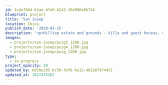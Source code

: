 ```yaml
---
id: 1c4ef844-63ae-47e9-b242-264906e0b734
blueprint: project
title: 'San Josep'
location: Ibiza
publish_date: '2020-01-15'
description: '<p>Hilltop estate and grounds - Villa and guest houses, spa and club house  <em>- completing Summer 2022</em></p><p>San Josep, Ibiza</p>'
images:
  - projects/san-josep/puig3_1200.jpg
  - projects/san-josep/puig4_1200.jpg
  - projects/san-josep/puig_1200.jpg
type:
  - in-progress
project_opacity: 20
updated_by: 6dc8e295-bc50-43f6-ba12-462a87874451
updated_at: 1627475167
---
```

